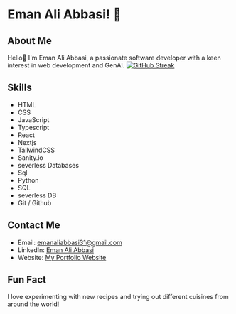 # Eman Ali Abbasi! 👋
## About Me
Hello👋 I'm Eman Ali Abbasi, a passionate software developer with a keen interest in web development and GenAI.
[![GitHub Streak](https://streak-stats.demolab.com?user=bro-maanii)](https://git.io/streak-stats)
## Skills
- HTML
- CSS
- JavaScript
- Typescript 
- React 
- Nextjs 
- TailwindCSS
- Sanity.io
- severless Databases
- Sql
- Python
- SQL
- severless DB
- Git / Github

## Contact Me
- Email: [emanaliabbasi31@gmail.com](mailto:emanaliabbasi31@gmail.com)
- LinkedIn: [Eman Ali Abbasi](https://www.linkedin.com/in/eman-ali-abbasi-937932237/)
- Website: [My Portfolio Website](https://emaanabbasi-portfolio.vercel.app/)

## Fun Fact
I love experimenting with new recipes and trying out different cuisines from around the world!

